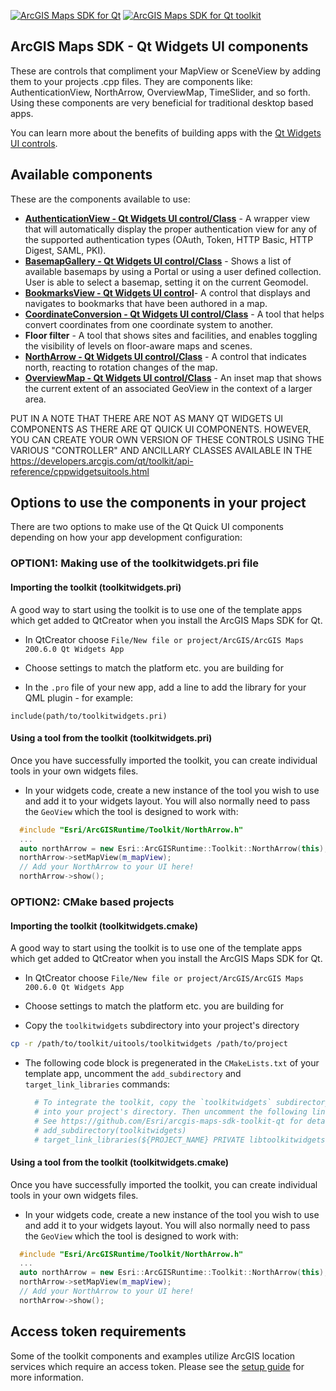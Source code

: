 [![ArcGIS Maps SDK for Qt](https://img.shields.io/badge/ArcGIS%20Maps%20SDK%20for%20Qt-0b5394)](https://developers.arcgis.com/qt/) [![ArcGIS Maps SDK for Qt toolkit](https://img.shields.io/badge/ArcGIS%20Maps%20SDK%20for%20Qt%20toolkit-ea4d13)](https://github.com/Esri/arcgis-maps-sdk-toolkit-qt)

## ArcGIS Maps SDK - Qt Widgets UI components

These are controls that compliment your MapView or SceneView by adding them to your projects .cpp files. They are components like: AuthenticationView, NorthArrow, OverviewMap, TimeSlider, and so forth. Using these components are very beneficial for traditional desktop based apps.

You can learn more about the benefits of building apps with the [Qt Widgets UI controls](https://doc.qt.io/qt-6/qtwidgets-index.html). 

## Available components

These are the components available to use:

- **[AuthenticationView - Qt Widgets UI control/Class](docs/AuthenticationView.md)** - A wrapper view that will automatically display the proper authentication view for any of the supported authentication types (OAuth, Token, HTTP Basic, HTTP Digest, SAML, PKI).
- **[BasemapGallery - Qt Widgets UI control/Class](docs/BasemapGallery.md)** - Shows a list of available basemaps by using a Portal or using a user defined collection. User is able to select a basemap, setting it on the current Geomodel.
- **[BookmarksView - Qt Widgets UI control](/docs/BookmarksView.md)**- A control that displays and navigates to bookmarks that have been authored in a map.
- **[CoordinateConversion - Qt Widgets UI control/Class](docs/CoordinateConversion.md)** - A tool that helps convert coordinates from one coordinate system to another.
- **Floor filter** - A tool that shows sites and facilities, and enables toggling the visibility of levels on floor-aware maps and scenes.
- **[NorthArrow - Qt Widgets UI control/Class](docs/NorthArrow.md)** - A control that indicates north, reacting to rotation changes of the map.
- **[OverviewMap - Qt Widgets UI control/Class](docs/OverviewMap.md)** - An inset map that shows the current extent of an associated GeoView in the context of a larger area.

PUT IN A NOTE THAT THERE ARE NOT AS MANY QT WIDGETS UI COMPONENTS AS THERE ARE QT QUICK UI COMPONENTS. HOWEVER, YOU CAN CREATE YOUR OWN VERSION OF THESE CONTROLS USING THE VARIOUS "CONTROLLER" AND ANCILLARY CLASSES AVAILABLE IN THE https://developers.arcgis.com/qt/toolkit/api-reference/cppwidgetsuitools.html

## Options to use the components in your project

There are two options to make use of the Qt Quick UI components depending on how your app development configuration:

### OPTION1: Making use of the toolkitwidgets.pri file

#### Importing the toolkit (toolkitwidgets.pri)

A good way to start using the toolkit is to use one of the template apps which get added to QtCreator when you install the ArcGIS Maps SDK for Qt.

- In QtCreator choose `File/New file or project/ArcGIS/ArcGIS Maps 200.6.0 Qt Widgets App`

- Choose settings to match the platform etc. you are building for

- In the `.pro` file of your new app, add a line to add the library for your QML plugin - for example:

```qmake
include(path/to/toolkitwidgets.pri)
```

#### Using a tool from the toolkit (toolkitwidgets.pri)

Once you have successfully imported the toolkit, you can create individual tools in your own widgets files.

- In your widgets code, create a new instance of the tool you wish to use and add it to your widgets layout. You will also normally need to pass the `GeoView` which the tool is designed to work with:

```cpp
  #include "Esri/ArcGISRuntime/Toolkit/NorthArrow.h"
  ...
  auto northArrow = new Esri::ArcGISRuntime::Toolkit::NorthArrow(this);
  northArrow->setMapView(m_mapView);
  // Add your NorthArrow to your UI here!
  northArrow->show();
```

### OPTION2: CMake based projects 

#### Importing the toolkit (toolkitwidgets.cmake)

A good way to start using the toolkit is to use one of the template apps which get added to QtCreator when you install the ArcGIS Maps SDK for Qt.

- In QtCreator choose `File/New file or project/ArcGIS/ArcGIS Maps 200.6.0 Qt Widgets App`

- Choose settings to match the platform etc. you are building for

- Copy the `toolkitwidgets` subdirectory into your project's directory

```bash
cp -r /path/to/toolkit/uitools/toolkitwidgets /path/to/project
```

- The following code block is pregenerated in the `CMakeLists.txt` of your template app, uncomment the `add_subdirectory` and `target_link_libraries` commands:

  ```CMake
    # To integrate the toolkit, copy the `toolkitwidgets` subdirectory from the toolkit
    # into your project's directory. Then uncomment the following lines to add it to your project.
    # See https://github.com/Esri/arcgis-maps-sdk-toolkit-qt for details
    # add_subdirectory(toolkitwidgets)
    # target_link_libraries(${PROJECT_NAME} PRIVATE libtoolkitwidgets)
  ```
  
#### Using a tool from the toolkit (toolkitwidgets.cmake)

Once you have successfully imported the toolkit, you can create individual tools in your own widgets files.

- In your widgets code, create a new instance of the tool you wish to use and add it to your widgets layout. You will also normally need to pass the `GeoView` which the tool is designed to work with:

```cpp
  #include "Esri/ArcGISRuntime/Toolkit/NorthArrow.h"
  ...
  auto northArrow = new Esri::ArcGISRuntime::Toolkit::NorthArrow(this);
  northArrow->setMapView(m_mapView);
  // Add your NorthArrow to your UI here!
  northArrow->show();
```

## Access token requirements

Some of the toolkit components and examples utilize ArcGIS location services which require an access token. Please see the [setup guide](http://links.esri.com/create-an-api-key) for more information.